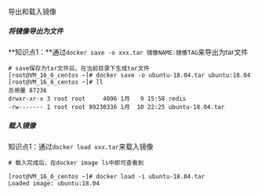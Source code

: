 导出和载入镜像

##### 将镜像导出为文件

**知识点1：**通过`docker save -o xxx.tar 镜像NAME:镜像TAG`来导出为tar文件

```shell
# save保存为tar文件后，在当前目录下生成tar文件
[root@VM_16_6_centos ~]# docker save -o ubuntu-18.04.tar ubuntu:18.04
[root@VM_16_6_centos ~]# ll
总用量 87236
drwxr-xr-x 3 root root     4096 1月   9 15:58 redis
-rw------- 1 root root 89230336 1月  10 22:25 ubuntu-18.04.tar
```



##### 载入镜像

知识点1：通过`docker load xxx.tar`来载入镜像

```shell
# 载入完成后，在docker image ls中即可查看到

[root@VM_16_6_centos ~]# docker load -i ubuntu-18.04.tar 
Loaded image: ubuntu:18.04
```

